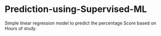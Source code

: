 # Prediction-using-Supervised-ML
Simple linear regression model to predict the percentage Score based on Hours of study.
